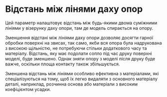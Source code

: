 Відстань між лінями даху опор
====

Цей параметр налаштовує відстань між будь-якими двома суміжними лініями у візерунку даху опори, там де модель спирається на опору.

Зменшення відстані між лініями даху опори дозволяє досягти гарної обробки поверхні на звисах, так само, якби вся опора була надрукована з високою щільністю, не потребуючи стільки додаткового часу та матеріалу. Відстань, яку має подолати сопло під час друку поверхні моделі, буде зменшено. Однак зняти опору з моделі після друку буде важче, оскільки площа контакту також збільшується.

Зменшена відстань між лініями особливо ефективна з матеріалами, які спеціалізуються на тому, щоб їх легко видаляти з основного матеріалу деталі, наприклад, розчинна основа або матеріали з високим коефіцієнтом усадки.
